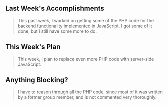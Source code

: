 ## Last Week's Accomplishments

> This past week, I worked on getting some of the PHP code for the backend functionality
implemented in JavaScript. I got some of it done, but I still have some more to do.

## This Week's Plan

> This week, I plan to replace even more PHP code with server-side JavaScript.

## Anything Blocking?

> I have to reason through all the PHP code, since most of it was written by a former group
member, and is not commented very thoroughly.


